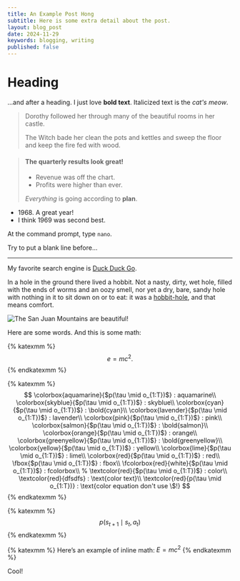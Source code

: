 ```yaml
---
title: An Example Post Hong
subtitle: Here is some extra detail about the post.
layout: blog_post
date: 2024-11-29
keywords: blogging, writing
published: false
---
```


# Heading

...and after a heading.
I just love **bold text**.
Italicized text is the *cat's meow*.

> Dorothy followed her through many of the beautiful rooms in her castle.
>
> The Witch bade her clean the pots and kettles and sweep the floor and keep the fire fed with wood.

> #### The quarterly results look great!
>
> - Revenue was off the chart.
> - Profits were higher than ever.
>
>  *Everything* is going according to **plan**.

- 1968\. A great year!
- I think 1969 was second best.

At the command prompt, type `nano`.

Try to put a blank line before...

---
My favorite search engine is [Duck Duck Go](https://duckduckgo.com).

In a hole in the ground there lived a hobbit. Not a nasty, dirty, wet hole, filled with the ends
of worms and an oozy smell, nor yet a dry, bare, sandy hole with nothing in it to sit down on or to
eat: it was a [hobbit-hole][1], and that means comfort.

[1]: <https://en.wikipedia.org/wiki/Hobbit#Lifestyle> "Hobbit lifestyles"

![The San Juan Mountains are beautiful!](/assets/images/san-juan-mountains.jpg "San Juan Mountains")

Here are some words. And this is some math:

{% katexmm %}
$$
e = mc^2. \tag{1}
$$
{% endkatexmm %}


{% katexmm %}
$$
\colorbox{aquamarine}{$p(\tau \mid o_{1:T})$} : aquamarine\\
\colorbox{skyblue}{$p(\tau \mid o_{1:T})$} : skyblue\\
\colorbox{cyan}{$p(\tau \mid o_{1:T})$} : \bold{cyan}\\
\colorbox{lavender}{$p(\tau \mid o_{1:T})$} : lavender\\
\colorbox{pink}{$p(\tau \mid o_{1:T})$} : pink\\
\colorbox{salmon}{$p(\tau \mid o_{1:T})$} : \bold{salmon}\\
\colorbox{orange}{$p(\tau \mid o_{1:T})$} : orange\\
\colorbox{greenyellow}{$p(\tau \mid o_{1:T})$} : \bold{greenyellow}\\
\colorbox{yellow}{$p(\tau \mid o_{1:T})$} : yellow\\
\colorbox{lime}{$p(\tau \mid o_{1:T})$} : lime\\
\colorbox{red}{$p(\tau \mid o_{1:T})$} : red\\
\fbox{$p(\tau \mid o_{1:T})$} : fbox\\
\fcolorbox{red}{white}{$p(\tau \mid o_{1:T})$} : fcolorbox\\
% \textcolor{red}{$p(\tau \mid o_{1:T})$} : color\\
\textcolor{red}{dfsdfs} : \text{color text}\\
\textcolor{red}{p(\tau \mid o_{1:T})} : \text{color equation don't use \$!}
$$
{% endkatexmm %}

{% katexmm %}
$$
p(s_{t+1} \mid s_t, a_t)
$$
{% endkatexmm %}

{% katexmm %}
Here’s an example of inline math: ${E = mc^2}$
{% endkatexmm %}


Cool!